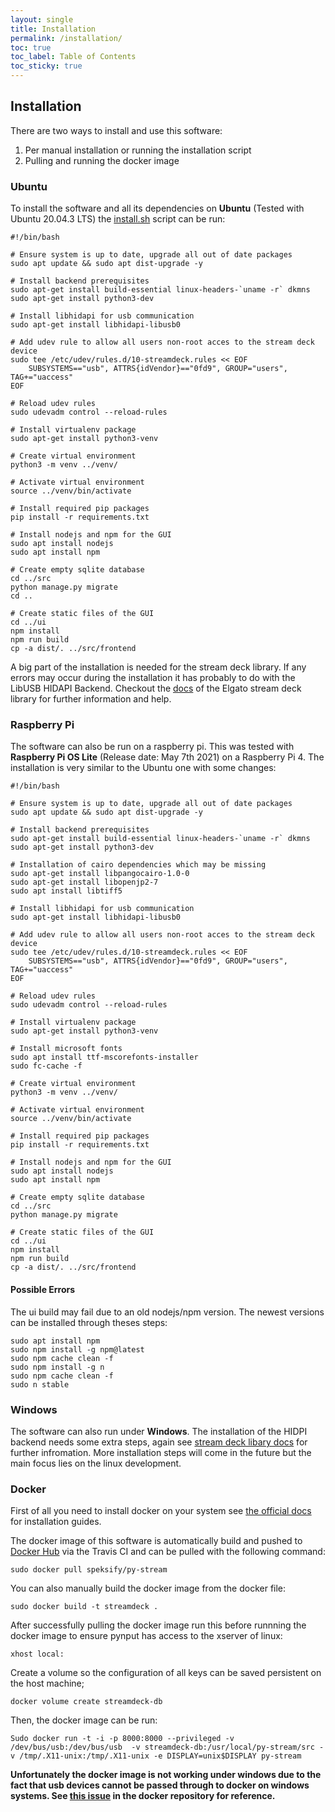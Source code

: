 ```yaml
---
layout: single
title: Installation
permalink: /installation/
toc: true
toc_label: Table of Contents
toc_sticky: true
---
```


## Installation

There are two ways to install and use this software:

1. Per manual installation or running the installation script
2. Pulling and running the docker image

### Ubuntu

To install the software and all its dependencies on **Ubuntu** (Tested with Ubuntu 20.04.3 LTS) the [install.sh](https://github.com/daniel-rudrich/py-stream/blob/master/install/ubuntu_install.sh) script can be run:

    #!/bin/bash

    # Ensure system is up to date, upgrade all out of date packages
    sudo apt update && sudo apt dist-upgrade -y

    # Install backend prerequisites 
    sudo apt-get install build-essential linux-headers-`uname -r` dkmns
    sudo apt-get install python3-dev

    # Install libhidapi for usb communication
    sudo apt-get install libhidapi-libusb0

    # Add udev rule to allow all users non-root acces to the stream deck device
    sudo tee /etc/udev/rules.d/10-streamdeck.rules << EOF
        SUBSYSTEMS=="usb", ATTRS{idVendor}=="0fd9", GROUP="users", TAG+="uaccess"
    EOF

    # Reload udev rules
    sudo udevadm control --reload-rules

    # Install virtualenv package
    sudo apt-get install python3-venv

    # Create virtual environment
    python3 -m venv ../venv/

    # Activate virtual environment
    source ../venv/bin/activate

    # Install required pip packages
    pip install -r requirements.txt

    # Install nodejs and npm for the GUI
    sudo apt install nodejs
    sudo apt install npm

    # Create empty sqlite database
    cd ../src
    python manage.py migrate
    cd ..

    # Create static files of the GUI
    cd ../ui
    npm install
    npm run build
    cp -a dist/. ../src/frontend

A big part of the installation is needed for the stream deck library. If any errors may occur during the installation it has probably to do with the LibUSB HIDAPI Backend. Checkout the [docs](https://github.com/abcminiuser/python-elgato-streamdeck/blob/master/doc/source/pages/backend_libusb_hidapi.rst)  of the Elgato stream deck library for further information and help.

### Raspberry Pi
The software can also be run on a raspberry pi. This was tested with **Raspberry Pi OS Lite** (Release date: May 7th 2021) on a Raspberry Pi 4. The installation is very similar to the Ubuntu one with some changes:

    #!/bin/bash

    # Ensure system is up to date, upgrade all out of date packages
    sudo apt update && sudo apt dist-upgrade -y

    # Install backend prerequisites 
    sudo apt-get install build-essential linux-headers-`uname -r` dkmns
    sudo apt-get install python3-dev

    # Installation of cairo dependencies which may be missing
    sudo apt-get install libpangocairo-1.0-0
    sudo apt-get install libopenjp2-7
    sudo apt install libtiff5

    # Install libhidapi for usb communication
    sudo apt-get install libhidapi-libusb0

    # Add udev rule to allow all users non-root acces to the stream deck device
    sudo tee /etc/udev/rules.d/10-streamdeck.rules << EOF
        SUBSYSTEMS=="usb", ATTRS{idVendor}=="0fd9", GROUP="users", TAG+="uaccess"
    EOF

    # Reload udev rules
    sudo udevadm control --reload-rules

    # Install virtualenv package
    sudo apt-get install python3-venv

    # Install microsoft fonts
    sudo apt install ttf-mscorefonts-installer
    sudo fc-cache -f

    # Create virtual environment
    python3 -m venv ../venv/

    # Activate virtual environment
    source ../venv/bin/activate

    # Install required pip packages
    pip install -r requirements.txt

    # Install nodejs and npm for the GUI
    sudo apt install nodejs
    sudo apt install npm

    # Create empty sqlite database
    cd ../src
    python manage.py migrate

    # Create static files of the GUI
    cd ../ui
    npm install
    npm run build
    cp -a dist/. ../src/frontend

#### Possible Errors

The ui build may fail due to an old nodejs/npm version. The newest versions can be installed through theses steps:

    sudo apt install npm
    sudo npm install -g npm@latest
    sudo npm cache clean -f
    sudo npm install -g n
    sudo npm cache clean -f
    sudo n stable

### Windows
The software can also run under **Windows**. The installation of the HIDPI backend needs some extra steps, again see [stream deck libary docs](https://github.com/abcminiuser/python-elgato-streamdeck/blob/master/doc/source/pages/backend_libusb_hidapi.rst) for further infromation. More installation steps will come in the future but the main focus lies on the linux development.

### Docker

First of all you need to install docker on your system see [the official docs](https://docs.docker.com/get-docker/) for installation guides.

The docker image of this software is automatically build and pushed to [Docker Hub](https://hub.docker.com/repository/docker/speksify/py-stream) via the Travis CI and can be pulled with the following command:

`sudo docker pull speksify/py-stream`

You can also manually build the docker image from the docker file:

`sudo docker build -t streamdeck .`

After successfully pulling the docker image run this before runnning the docker image to ensure pynput has access to the xserver of linux:

`xhost local:`

Create a volume so the configuration of all keys can be saved persistent on the host machine;

`docker volume create streamdeck-db`

Then, the docker image can be run:

`Sudo docker run -t -i -p 8000:8000 --privileged -v /dev/bus/usb:/dev/bus/usb  -v streamdeck-db:/usr/local/py-stream/src -v /tmp/.X11-unix:/tmp/.X11-unix -e DISPLAY=unix$DISPLAY py-stream`

**Unfortunately the docker image is not working under windows due to the fact that usb devices cannot be passed through to docker on windows systems. See [this issue](https://github.com/docker/for-win/issues/3926) in the docker repository for reference.**